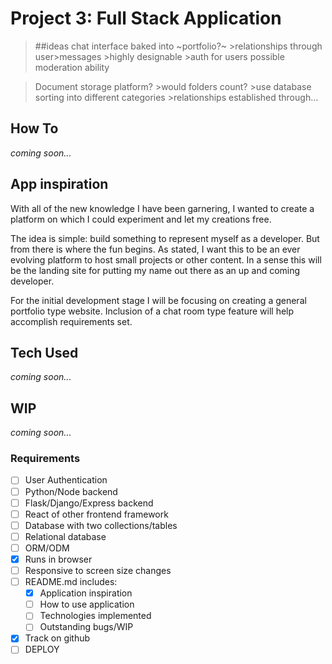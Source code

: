 # Project 3: Full Stack Application

>##ideas
>chat interface baked into ~portfolio?~
    >relationships through user\>messages
    >highly designable
    >auth for users possible moderation ability


>Document storage platform?
    >would folders count?
    >use database sorting into different categories
    >relationships established through... 




## How To
_coming soon..._


## App inspiration
With all of the new knowledge I have been garnering, I wanted to create a platform on which I could experiment and let my creations free.

The idea is simple: build something to represent myself as a developer. But from there is where the fun begins. As stated, I want this to be an ever evolving platform to host small projects or other content. In a sense this will be the landing site for putting my name out there as an up and coming developer.

For the initial development stage I will be focusing on creating a general portfolio type website. Inclusion of a chat room type feature will help accomplish requirements set.


## Tech Used
_coming soon..._


## WIP
_coming soon..._


### Requirements
- [ ] User Authentication
- [ ] Python/Node backend
- [ ] Flask/Django/Express backend
- [ ] React of other frontend framework
- [ ] Database with two collections/tables
- [ ] Relational database
- [ ] ORM/ODM
- [x] Runs in browser
- [ ] Responsive to screen size changes
- [ ] README.md includes:
    - [x] Application inspiration
    - [ ] How to use application
    - [ ] Technologies implemented
    - [ ] Outstanding bugs/WIP
- [x] Track on github
- [ ] DEPLOY